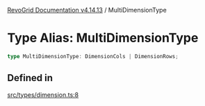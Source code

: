 [RevoGrid Documentation v4.14.13](README.md) / MultiDimensionType

# Type Alias: MultiDimensionType

```ts
type MultiDimensionType: DimensionCols | DimensionRows;
```

## Defined in

[src/types/dimension.ts:8](https://github.com/revolist/revogrid/blob/4eff1607ca8ee7d75f31750c713182488767268a/src/types/dimension.ts#L8)
